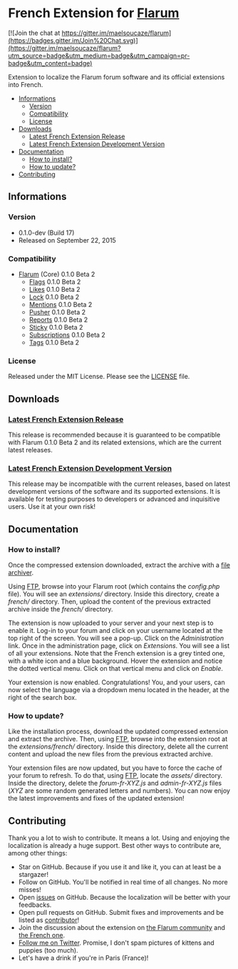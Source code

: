 # French Extension for [Flarum](http://flarum.org/)

[![Join the chat at https://gitter.im/maelsoucaze/flarum](https://badges.gitter.im/Join%20Chat.svg)](https://gitter.im/maelsoucaze/flarum?utm_source=badge&utm_medium=badge&utm_campaign=pr-badge&utm_content=badge)

Extension to localize the Flarum forum software and its official extensions into French.

- [Informations](https://github.com/maelsoucaze/flarum#informations)
	- [Version](https://github.com/maelsoucaze/flarum#version)
	- [Compatibility](https://github.com/maelsoucaze/flarum#compatibility)
	- [License](https://github.com/maelsoucaze/flarum#license)
- [Downloads](https://github.com/maelsoucaze/flarum#downloads)
	- [Latest French Extension Release](https://github.com/maelsoucaze/flarum#latest-french-extension-release)
	- [Latest French Extension Development Version](https://github.com/maelsoucaze/flarum#latest-french-extension-development-version)
- [Documentation](https://github.com/maelsoucaze/flarum#documentation)
	- [How to install?](https://github.com/maelsoucaze/flarum#how-to-install)
	- [How to update?](https://github.com/maelsoucaze/flarum#how-to-update)
- [Contributing](https://github.com/maelsoucaze/flarum#contributing)

## Informations

### Version

- 0.1.0-dev (Build 17)
- Released on September 22, 2015

### Compatibility

- [Flarum](https://github.com/flarum/core) (Core) 0.1.0 Beta 2
	- [Flags](https://github.com/flarum/flags) 0.1.0 Beta 2
	- [Likes](https://github.com/flarum/likes) 0.1.0 Beta 2
	- [Lock](https://github.com/flarum/lock) 0.1.0 Beta 2
	- [Mentions](https://github.com/flarum/mentions) 0.1.0 Beta 2
	- [Pusher](https://github.com/flarum/pusher) 0.1.0 Beta 2
	- [Reports](https://github.com/flarum/reports) 0.1.0 Beta 2
	- [Sticky](https://github.com/flarum/sticky) 0.1.0 Beta 2
	- [Subscriptions](https://github.com/flarum/subscriptions) 0.1.0 Beta 2
	- [Tags](https://github.com/flarum/tags) 0.1.0 Beta 2

### License

Released under the MIT License. Please see the [LICENSE](https://github.com/maelsoucaze/flarum/blob/master/LICENSE) file.

## Downloads

### [Latest French Extension Release](https://github.com/maelsoucaze/flarum/releases/tag/0.1.0-dev-build.17)

This release is recommended because it is guaranteed to be compatible with Flarum 0.1.0 Beta 2 and its related extensions, which are the current latest releases.

### [Latest French Extension Development Version](https://github.com/maelsoucaze/flarum/archive/master.zip)

This release may be incompatible with the current releases, based on latest development versions of the software and its supported extensions. It is available for testing purposes to developers or advanced and inquisitive users. Use it at your own risk!

## Documentation

### How to install?

Once the compressed extension downloaded, extract the archive with a [file archiver](https://en.wikipedia.org/wiki/Comparison_of_file_archivers).

Using [FTP](http://en.wikipedia.org/wiki/File_Transfer_Protocol), browse into your Flarum root (which contains the *config.php* file). You will see an *extensions/* directory. Inside this directory, create a *french/* directory. Then, upload the content of the previous extracted archive inside the *french/* directory.

The extension is now uploaded to your server and your next step is to enable it. Log-in to your forum and click on your username located at the top right of the screen. You will see a pop-up. Click on the *Administration* link. Once in the administration page, click on *Extensions*. You will see a list of all your extensions. Note that the French extension is a grey tinted one, with a white icon and a blue background. Hover the extension and notice the dotted vertical menu. Click on that vertical menu and click on *Enable*.

Your extension is now enabled. Congratulations! You, and your users, can now select the language via a dropdown menu located in the header, at the right of the search box.

### How to update?

Like the installation process, download the updated compressed extension and extract the archive. Then, using [FTP](http://en.wikipedia.org/wiki/File_Transfer_Protocol), browse into the extension root at the *extensions/french/* directory. Inside this directory, delete all the current content and upload the new files from the previous extracted archive.

Your extension files are now updated, but you have to force the cache of your forum to refresh. To do that, using [FTP](http://en.wikipedia.org/wiki/File_Transfer_Protocol), locate the *assets/* directory. Inside the directory, delete the *forum-fr-XYZ.js* and *admin-fr-XYZ.js* files (*XYZ* are some random generated letters and numbers). You can now enjoy the latest improvements and fixes of the updated extension!

## Contributing

Thank you a lot to wish to contribute. It means a lot. Using and enjoying the localization is already a huge support. Best other ways to contribute are, among other things:

- Star on GitHub. Because if you use it and like it, you can at least be a stargazer!
- Follow on GitHub. You'll be notified in real time of all changes. No more misses!
- Open [issues](https://github.com/maelsoucaze/flarum/issues) on GitHub. Because the localization will be better with your feedbacks.
- Open pull requests on GitHub. Submit fixes and improvements and be listed as [contributor](https://github.com/maelsoucaze/flarum/graphs/contributors)!
- Join the discussion about the extension on [the Flarum community](http://discuss.flarum.org/d/615-french-extension-to-localize-flarum-and-its-extensions) and [the French one](https://flarum.today/fr/d/6-extension-fran-aise-pour-traduire-flarum-et-ses-extensions).
- [Follow me on Twitter](https://twitter.com/maelsoucaze). Promise, I don't spam pictures of kittens and puppies (too much).
- Let's have a drink if you're in Paris (France)!
